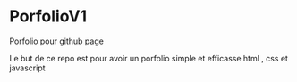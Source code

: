 # PorfolioV1
Porfolio pour github page

Le but de ce repo est pour avoir un porfolio simple et efficasse html , css et javascript 
